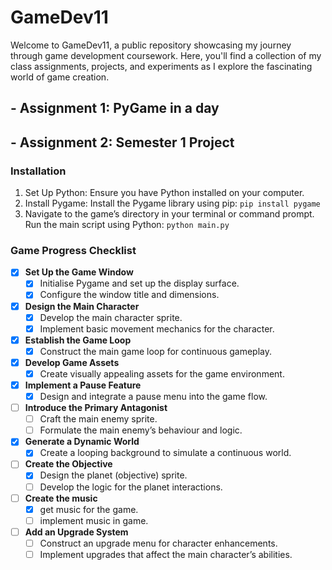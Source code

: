 # GameDev11
Welcome to GameDev11, a public repository showcasing my journey through game development coursework. Here, you'll find a collection of my class assignments, projects, and experiments as I explore the fascinating world of game creation.

## - **Assignment 1**: PyGame in a day ##

## - **Assignment 2**: Semester 1 Project ##
### Installation ###

1. Set Up Python:
  Ensure you have Python installed on your computer.
2. Install Pygame:
  Install the Pygame library using pip: `pip install pygame`
3. Navigate to the game’s directory in your terminal or command prompt.
Run the main script using Python:
`python main.py`

### Game Progress Checklist ###
- [x]  **Set Up the Game Window**
    - [x]  Initialise Pygame and set up the display surface.
    - [x]  Configure the window title and dimensions.
- [x]  **Design the Main Character**
    - [x]  Develop the main character sprite.
    - [x]  Implement basic movement mechanics for the character.
- [x]  **Establish the Game Loop**
    - [x]  Construct the main game loop for continuous gameplay.
- [x]  **Develop Game Assets**
    - [x]  Create visually appealing assets for the game environment.
- [x]  **Implement a Pause Feature**
    - [x]  Design and integrate a pause menu into the game flow.
- [ ]  **Introduce the Primary Antagonist**
    - [ ]  Craft the main enemy sprite.
    - [ ]  Formulate the main enemy’s behaviour and logic.
- [x]  **Generate a Dynamic World**
    - [x]  Create a looping background to simulate a continuous world.
- [ ]  **Create the Objective**
    - [x]  Design the planet (objective) sprite.
    - [ ]  Develop the logic for the planet interactions.
- [ ]  **Create the music**
    - [x]  get music for the game.
    - [ ]  implement music in game.
- [ ]  **Add an Upgrade System**
    - [ ]  Construct an upgrade menu for character enhancements.
    - [ ]  Implement upgrades that affect the main character’s abilities.
